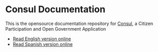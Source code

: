 # Consul Documentation

This is the opensource documentation repository for [Consul](https://github.com/consul/consul), a Citizen Participation and Open Government Application



* [Read English version online](https://consul_docs.gitbooks.io/docs/content/en/)
* [Read Spanish version online](https://consul_docs.gitbooks.io/docs/content/es/)
